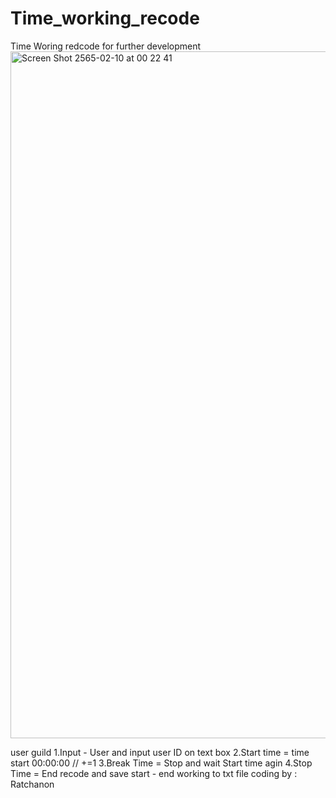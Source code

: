 # Time_working_recode
Time Woring redcode  for further development
<img width="1099" alt="Screen Shot 2565-02-10 at 00 22 41" src="https://user-images.githubusercontent.com/78460477/153255724-f56412cd-7c6b-4598-9402-5b1dfa6967e4.png">

user guild
1.Input - User and input user ID on text box
2.Start time = time start 00:00:00 // +=1
3.Break Time = Stop and wait Start time agin 
4.Stop Time = End recode and save start - end working to txt file 
coding by : Ratchanon
